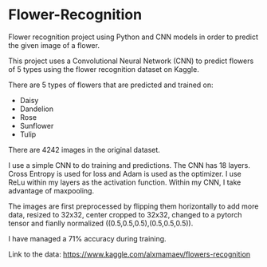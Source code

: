 # Flower-Recognition
Flower recognition project using Python and CNN models in order to predict the given image of a flower.

This project uses a Convolutional Neural Network (CNN) to predict flowers of 5 types using the flower recognition dataset on Kaggle.

There are 5 types of flowers that are predicted and trained on:
- Daisy
- Dandelion
- Rose
- Sunflower
- Tulip

There are 4242 images in the original dataset.

I use a simple CNN to do training and predictions. The CNN has 18 layers. Cross Entropy is used for loss and Adam is used as the optimizer. I use ReLu within my layers as the activation function. Within my CNN, I take advantage of maxpooling.

The images are first preprocessed by flipping them horizontally to add more data, resized to 32x32, center cropped to 32x32, changed to a pytorch tensor and fianlly normalized ((0.5,0.5,0.5),(0.5,0.5,0.5)).

I have managed a 71% accuracy during training. 


Link to the data: https://www.kaggle.com/alxmamaev/flowers-recognition
